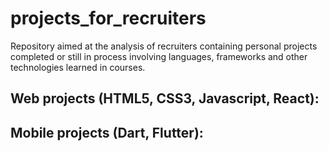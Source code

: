 # projects_for_recruiters
Repository aimed at the analysis of recruiters containing personal projects completed or still in process involving languages, frameworks and other technologies learned in courses.

Web projects (HTML5, CSS3, Javascript, React):
-

Mobile projects (Dart, Flutter):
-
